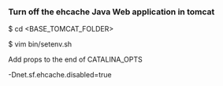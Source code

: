 ### Turn off the ehcache Java Web application in tomcat
$ cd <BASE_TOMCAT_FOLDER>

$ vim bin/setenv.sh

Add props to the end of CATALINA_OPTS

-Dnet.sf.ehcache.disabled=true